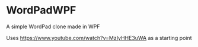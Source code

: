 # WordPadWPF
A simple WordPad clone made in WPF

Uses https://www.youtube.com/watch?v=MzIyHHE3uWA as a starting point
